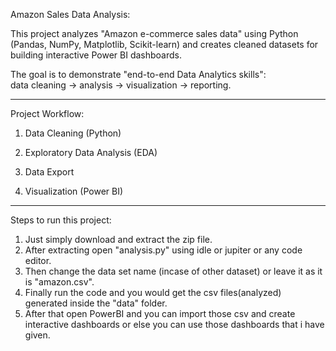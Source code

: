  Amazon Sales Data Analysis:

This project analyzes "Amazon e-commerce sales data" using  Python (Pandas, NumPy, Matplotlib, Scikit-learn) and creates
cleaned datasets for building interactive Power BI dashboards.  

The goal is to demonstrate "end-to-end Data Analytics skills":  
data cleaning → analysis → visualization → reporting.

---
 Project Workflow:
 
1. Data Cleaning (Python)
   
2. Exploratory Data Analysis (EDA)

3. Data Export

4. Visualization (Power BI)

---

Steps to run this project:

1. Just simply download and extract the zip file.
2. After extracting open "analysis.py"  using idle or jupiter or any code editor.
3. Then change the data set name (incase of other dataset) or leave it as it is "amazon.csv".
4. Finally run the code and you would get the csv files(analyzed) generated inside the "data" folder.
5. After that open PowerBI and you can import those csv and create interactive dashboards or else you can use those dashboards that i have given.

